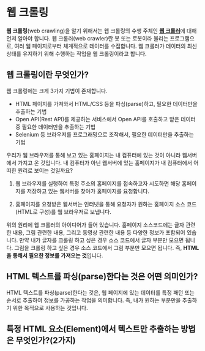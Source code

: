 # 웹 크롤링

**웹 크롤링**(web crawling)을 알기 위해서는 웹 크롤링의 수행 주체인 [**웹 크롤러**](https://developer.mozilla.org/en-US/docs/Glossary/Crawler)에 대해 먼저 알아야 합니다. 웹 크롤러(web crawler)란 봇 또는 로봇이라 불리는 프로그램으로, 여러 웹 페이지로부터 체계적으로 데이터를 수집합니다. 웹 크롤러가 데이터의 최신 상태를 유지하기 위해 수행하는 작업을 웹 크롤링이라고 합니다.

## 웹 크롤링이란 무엇인가?

웹 크롤링에는 크게 3가지 기법이 존재합니다.
* HTML 페이지를 가져와서 HTML/CSS 등을 파싱(parse)하고, 필요한 데이터만을 추출하는 기법
* Open API(Rest API)를 제공하는 서비스에서 Open API를 호출하고 받은 데이터 중 필요한 데이터만을 추출하는 기법
* Selenium 등 브라우저를 프로그래밍으로 조작해서, 필요한 데이터만을 추출하는 기법

우리가 웹 브라우저를 통해 보고 있는 홈페이지는 내 컴퓨터에 있는 것이 아니라 웹서버에서 가지고 온 것입니다. 내 컴퓨터가 아닌 웹서버에 있는 홈페이지가 내 컴퓨터에서 어떠한 원리로 보이는 것일까요?

1. 웹 브라우저를 실행하여 특정 주소의 홈페이지를 접속하고자 시도하면 해당 홈페이지를 저장하고 있는 웹서버를 찾아가 홈페이지를 요청합니다.

2. 홈페이지를 요청받은 웹서버는 인터넷을 통해 요청자가 원하는 홈페이지 소스 코드(HTML로 구성)를 웹 브라우저로 보냅니다.

위의 원리에 웹 크롤러의 아이디어가 들어 있습니다. 홈페이지 소스코드에는 글자 관련한 내용, 그림 관련한 내용, 그리고 동영상 관련한 내용 등 다양한 정보가 포함되어 있습니다. 만약 내가 글자를 크롤링 하고 싶은 경우 소스 코드에서 글자 부분만 모으면 됩니다. 그림을 크롤링 하고 싶은 경우 소스 코드에서 그림 부분만 모으면 됩니다. 즉, **HTML을 통해서 필요한 정보를 가져오는 것**입니다.

## HTML 텍스트를 파싱(parse)한다는 것은 어떤 의미인가?

HTML 텍스트를 파싱(parse)한다는 것은, 웹 페이지에 있는 데이터를 특정 패턴 또는 순서로 추출하여 정보를 가공하는 작업을 의미합니다. 즉, 내가 원하는 부분만을 추출하기 위한 목적으로 사용하는 것입니다.


## 특정 HTML 요소(Element)에서 텍스트만 추출하는 방법은 무엇인가?(2가지)

```javascript

```